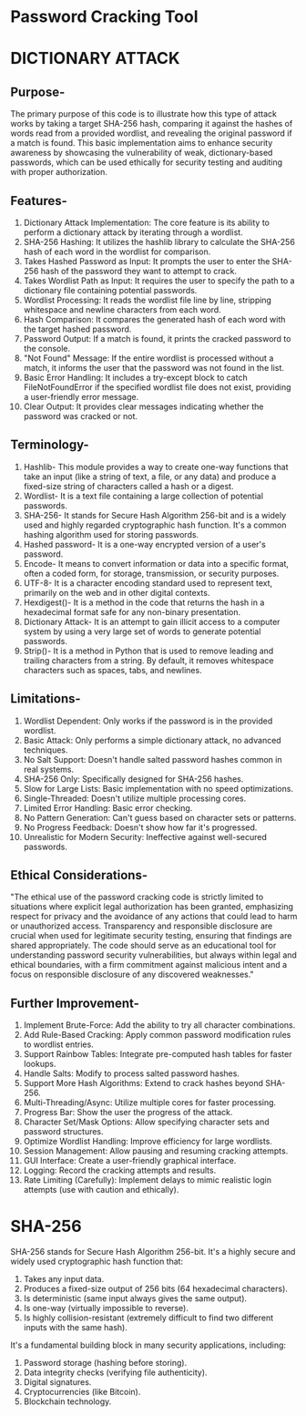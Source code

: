 # Password Cracking Tool 
# DICTIONARY ATTACK
## Purpose-
The primary purpose of this code is to illustrate how this type of attack works by taking a target SHA-256 hash, comparing it against the hashes of words read from a provided wordlist, and revealing the original password if a match is found. This basic implementation aims to enhance security awareness by showcasing the vulnerability of weak, dictionary-based passwords, which can be used ethically for security testing and auditing with proper authorization.

## Features-
1. Dictionary Attack Implementation: The core feature is its ability to perform a dictionary attack by iterating through a wordlist.
2. SHA-256 Hashing: It utilizes the hashlib library to calculate the SHA-256 hash of each word in the wordlist for comparison.
3. Takes Hashed Password as Input: It prompts the user to enter the SHA-256 hash of the password they want to attempt to crack.
4. Takes Wordlist Path as Input: It requires the user to specify the path to a dictionary file containing potential passwords.
5. Wordlist Processing: It reads the wordlist file line by line, stripping whitespace and newline characters from each word.
6. Hash Comparison: It compares the generated hash of each word with the target hashed password.
7. Password Output: If a match is found, it prints the cracked password to the console.
8. "Not Found" Message: If the entire wordlist is processed without a match, it informs the user that the password was not found in the list.
9. Basic Error Handling: It includes a try-except block to catch FileNotFoundError if the specified wordlist file does not exist, providing a user-friendly error message.
10. Clear Output: It provides clear messages indicating whether the password was cracked or not.

## Terminology-
1. Hashlib- This module provides a way to create one-way functions that take an input (like a string of text, a file, or any data) and produce a fixed-size string of characters called a hash or a digest.
2. Wordlist- It is a text file containing a large collection of potential passwords.
3. SHA-256- It stands for Secure Hash Algorithm 256-bit and is a widely used and highly regarded cryptographic hash function. It's a common hashing algorithm used for storing passwords.
4. Hashed password- It is a one-way encrypted version of a user's password.
5. Encode- It means to convert information or data into a specific format, often a coded form, for storage, transmission, or security purposes.
6. UTF-8- It is a character encoding standard used to represent text, primarily on the web and in other digital contexts.
7. Hexdigest()- It is a method in the code that returns the hash in a hexadecimal format safe for any non-binary presentation.
8. Dictionary Attack- It is an attempt to gain illicit access to a computer system by using a very large set of words to generate potential passwords.
9. Strip()- It is a method in Python that is used to remove leading and trailing characters from a string. By default, it removes whitespace characters such as spaces, tabs, and newlines.

## Limitations-
1. Wordlist Dependent: Only works if the password is in the provided wordlist.
2. Basic Attack: Only performs a simple dictionary attack, no advanced techniques.
3. No Salt Support: Doesn't handle salted password hashes common in real systems.
4. SHA-256 Only: Specifically designed for SHA-256 hashes.
5. Slow for Large Lists: Basic implementation with no speed optimizations.
6. Single-Threaded: Doesn't utilize multiple processing cores.
7. Limited Error Handling: Basic error checking.
8. No Pattern Generation: Can't guess based on character sets or patterns.
9. No Progress Feedback: Doesn't show how far it's progressed.
10. Unrealistic for Modern Security: Ineffective against well-secured passwords.

## Ethical Considerations-
"The ethical use of the password cracking code is strictly limited to situations where explicit legal authorization has been granted, emphasizing respect for privacy and the avoidance of any actions that could lead to harm or unauthorized access. Transparency and responsible disclosure are crucial when used for legitimate security testing, ensuring that findings are shared appropriately. The code should serve as an educational tool for understanding password security vulnerabilities, but always within legal and ethical boundaries, with a firm commitment against malicious intent and a focus on responsible disclosure of any discovered weaknesses."

## Further Improvement-
1. Implement Brute-Force: Add the ability to try all character combinations.
2. Add Rule-Based Cracking: Apply common password modification rules to wordlist entries.
3. Support Rainbow Tables: Integrate pre-computed hash tables for faster lookups.
4. Handle Salts: Modify to process salted password hashes.
5. Support More Hash Algorithms: Extend to crack hashes beyond SHA-256.
6. Multi-Threading/Async: Utilize multiple cores for faster processing.
7. Progress Bar: Show the user the progress of the attack.
8. Character Set/Mask Options: Allow specifying character sets and password structures.
9. Optimize Wordlist Handling: Improve efficiency for large wordlists.
10. Session Management: Allow pausing and resuming cracking attempts.
11. GUI Interface: Create a user-friendly graphical interface.
12. Logging: Record the cracking attempts and results.
13. Rate Limiting (Carefully): Implement delays to mimic realistic login attempts (use with caution and ethically).

# SHA-256
SHA-256 stands for Secure Hash Algorithm 256-bit. It's a highly secure and widely used cryptographic hash function that:
1. Takes any input data.
2. Produces a fixed-size output of 256 bits (64 hexadecimal characters).
3. Is deterministic (same input always gives the same output).
4. Is one-way (virtually impossible to reverse).
5. Is highly collision-resistant (extremely difficult to find two different inputs with the same hash).

It's a fundamental building block in many security applications, including:
1. Password storage (hashing before storing).
2. Data integrity checks (verifying file authenticity).
3. Digital signatures.
4. Cryptocurrencies (like Bitcoin).
5. Blockchain technology.



